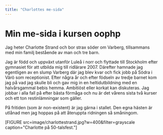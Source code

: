 ```yaml
---
title: "Charlottes me-sida"
---
```

Min me-sida i kursen oophp
=========================

Jag heter Charlotte Strand och bor strax söder om Varberg, tillsammans med min familj bestående av man och tre barn.

Jag är född och uppväxt utanför Luleå i norr och flyttade till Stockholm efter gymnasiet för att utbilda mig till ridlärare 2007. Därefter hamnade jag egentligen av en slump Varberg där jag blev kvar och fick jobb på Södra i Värö som receptionist. Efter några år och efter födseln av tredje barnet kom jag på vad jag skulle bli och gav mig in en heltidutbildning med en halvårsgammal bebis hemma. Ambitiöst eller korkat kan diskuteras. Jag jobbar i alla fall på efter bästa förmåga och nu är det vårens sista två kurser och ett ton restinlämningar som gäller.

På fritiden (som är non-existent) är jag gärna i stallet. Den egna hästen är utlånad men jag hoppas på att återuppta ridningen så småningom.

[FIGURE src=image/charlottestrand.jpg?w=400&filter=grayscale caption="Charlotte på 50-talsfest."]
